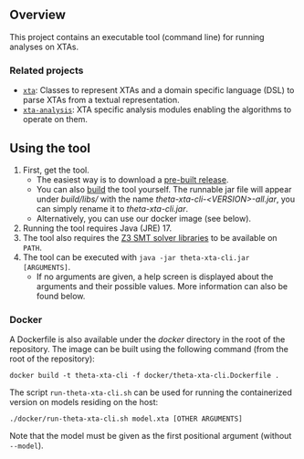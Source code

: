 ## Overview

This project contains an executable tool (command line) for running analyses on XTAs.

### Related projects

* [`xta`](../xta/README.md): Classes to represent XTAs and a domain specific language (DSL) to parse
  XTAs from a textual representation.
* [`xta-analysis`](../xta-analysis/README.md): XTA specific analysis modules enabling the algorithms
  to operate on them.

## Using the tool

1. First, get the tool.
    * The easiest way is to download a [pre-built release](https://github.com/ftsrg/theta/releases).
    * You can also [build](../../../doc/Build.md) the tool yourself. The runnable jar file will
      appear under _build/libs/_ with the name _theta-xta-cli-\<VERSION\>-all.jar_, you can simply
      rename it to _theta-xta-cli.jar_.
    * Alternatively, you can use our docker image (see below).
2. Running the tool requires Java (JRE) 17.
3. The tool also requires the [Z3 SMT solver libraries](../../../doc/Build.md) to be available
   on `PATH`.
4. The tool can be executed with `java -jar theta-xta-cli.jar [ARGUMENTS]`.
    * If no arguments are given, a help screen is displayed about the arguments and their possible
      values.
      More information can also be found below.

### Docker

A Dockerfile is also available under the _docker_ directory in the root of the repository.
The image can be built using the following command (from the root of the repository):

```
docker build -t theta-xta-cli -f docker/theta-xta-cli.Dockerfile .
```

The script `run-theta-xta-cli.sh` can be used for running the containerized version on models
residing on the host:

```
./docker/run-theta-xta-cli.sh model.xta [OTHER ARGUMENTS]
```

Note that the model must be given as the first positional argument (without `--model`).
